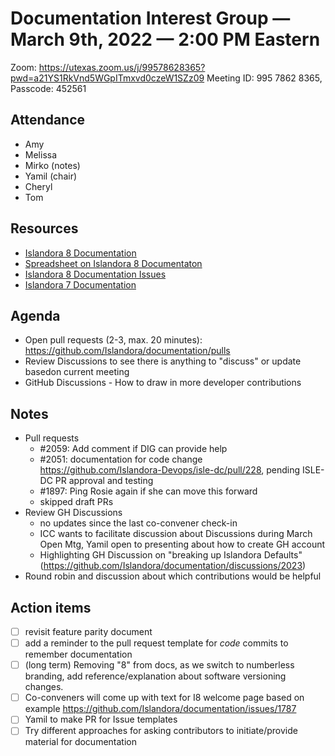 # Documentation Interest Group — March 9th, 2022 — 2:00 PM Eastern

Zoom: https://utexas.zoom.us/j/99578628365?pwd=a21YS1RkVnd5WGpITmxvd0czeW1SZz09
Meeting ID: 995 7862 8365, Passcode: 452561

## Attendance

* Amy
* Melissa
* Mirko (notes)
* Yamil (chair)
* Cheryl
* Tom
  
## Resources
* [Islandora 8 Documentation](https://islandora.github.io/documentation/)
* [Spreadsheet on Islandora 8 Documentaton](https://docs.google.com/spreadsheets/d/1E-kRw9xE60CKK0qL1-phzeVKjEZu3qBKZ9d3LH1hDEE/edit?usp=sharing)
* [Islandora 8 Documentation Issues](https://github.com/Islandora/documentation/issues?q=is%3Aopen+is%3Aissue+label%3A%22Type%3A+documentation%22)
* [Islandora 7 Documentation](https://wiki.lyrasis.org/display/ISLANDORA/Start)

## Agenda
- Open pull requests (2-3, max. 20 minutes): https://github.com/Islandora/documentation/pulls
- Review Discussions to see there is anything to "discuss" or update basedon current meeting 
- GitHub Discussions - How to draw in more developer contributions

## Notes
* Pull requests
  * #2059: Add comment if DIG can provide help
  * #2051: documentation for code change https://github.com/Islandora-Devops/isle-dc/pull/228, pending ISLE-DC PR approval and testing 
  * #1897: Ping Rosie again if she can move this forward
  * skipped draft PRs
* Review GH Discussions
  * no updates since the last co-convener check-in
  * ICC wants to facilitate discussion about Discussions during March Open Mtg, Yamil open to presenting about how to create GH account
  * Highlighting GH Discussion on "breaking up Islandora Defaults" (https://github.com/Islandora/documentation/discussions/2023)
* Round robin and discussion about which contributions would be helpful

## Action items
* [ ] revisit feature parity document
* [ ] add a reminder to the pull request template for _code_ commits to remember documentation
* [ ] (long term) Removing "8" from docs, as we switch to numberless branding, add reference/explanation about software versioning changes.
* [ ] Co-conveners will come up with text for I8 welcome page based on example https://github.com/Islandora/documentation/issues/1787
* [ ] Yamil to make PR for Issue templates
* [ ] Try different approaches for asking contributors to initiate/provide material for documentation
